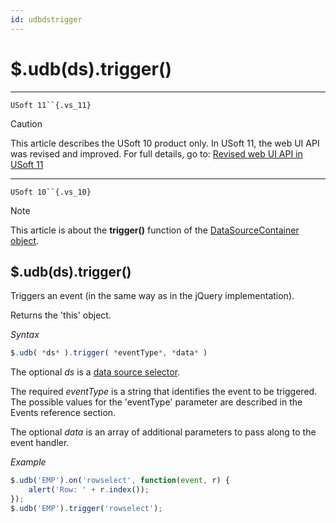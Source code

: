```yaml
---
id: udbdstrigger
---
```


# $.udb(ds).trigger()



----

`USoft 11``{.vs_11}`

> [!CAUTION]
> This article describes the USoft 10 product only.
> In USoft 11, the web UI API was revised and improved. For full details, go to:
> [Revised web UI API in USoft 11](/docs/Web%20and%20app%20UIs/UDB%20udb/Revised%20web%20UI%20API%20in%20USoft%2011.md)

----

`USoft 10``{.vs_10}`

> [!NOTE]
> This article is about the **trigger()** function of the [DataSourceContainer object](/docs/Web%20and%20app%20UIs/UDB%20DataSourceContainer).

## **$.udb(ds).trigger()**

Triggers an event (in the same way as in the jQuery implementation).

Returns the 'this' object.

*Syntax*

```js
$.udb( *ds* ).trigger( *eventType*, *data* )
```

The optional *ds* is a [data source selector](/docs/Web%20and%20app%20UIs/UDB%20DataSourceMetaContainer/UDB%20DataSourceMetaContainer%20object.md).

The required *eventType* is a string that identifies the event to be triggered. The possible values for the 'eventType' parameter are described in the Events reference section.

The optional *data* is an array of additional parameters to pass along to the event handler.

*Example*

```js
$.udb('EMP').on('rowselect', function(event, r) {
    alert('Row: ' + r.index());
});
$.udb('EMP').trigger('rowselect');
```

 